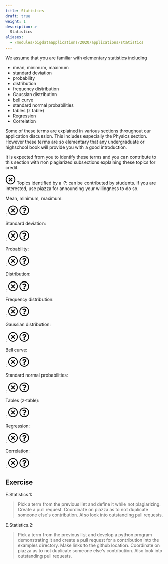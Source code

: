 ```yaml
---
title: Statistics
draft: true
weight: 1
description: >
  Statistics
aliases:
  - /modules/bigdataapplications/2020/applications/statistics
---
```


We assume that you are familiar with elementary statistics including

* mean, minimum, maximum
* standard deviation
* probability
* distribution
* frequency distribution
* Gaussian distribution
* bell curve
* standard normal probabilities
* tables (z table)
* Regression
* Correlation

Some of these terms are explained in various sections throughout our
application discussion. This includes especially the Physics section.
However these terms are so elementary that any undergraduate or highschool
book will provide you with a good introduction.

It is expected from you to identify these terms and you can contribute
to this section with non plagiarized subsections explaining these topics
for credit.

![No](images/no.png) Topics identified by a :?: can be contributed by students. If you are interested,
use piazza for announcing your willingness to do so.

Mean, minimum, maximum:

: ![No](images/no.png) ![Question](images/question.png)

Standard deviation:

: ![No](images/no.png) ![Question](images/question.png)

Probability:

: ![No](images/no.png) ![Question](images/question.png)

Distribution:

: ![No](images/no.png) ![Question](images/question.png)

Frequency distribution:

: ![No](images/no.png) ![Question](images/question.png)

Gaussian distribution:

: ![No](images/no.png) ![Question](images/question.png)

Bell curve:

: ![No](images/no.png) ![Question](images/question.png)

Standard normal probabilities:

: ![No](images/no.png) ![Question](images/question.png)

Tables (z-table):

: ![No](images/no.png) ![Question](images/question.png)

Regression:

: ![No](images/no.png) ![Question](images/question.png)

Correlation:

: ![No](images/no.png) ![Question](images/question.png)


## Exercise

E.Statistics.1:

> Pick a term from the previous list and define it while not plagiarizing. Create a pull request.
> Coordinate on piazza as to not duplicate someone else's contribution. Also
> look into outstanding pull requests.

E.Statistics.2:

> Pick a term from the previous list and develop a python program demonstrating it and create a pull
> request for a contribution into the examples directory. Make links to the github location.
> Coordinate on piazza as to not duplicate someone else's contribution. Also
> look into outstanding pull requests.
